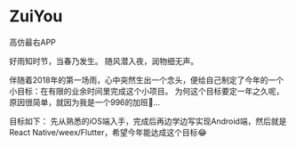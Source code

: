 # ZuiYou
高仿最右APP

好雨知时节，当春乃发生。
随风潜入夜，润物细无声。

伴随着2018年的第一场雨，心中突然生出一个念头，便给自己制定了今年的一个小目标：在有限的业余时间里完成这个小项目。
为何这个目标要定一年之久呢，原因很简单，就因为我是一个996的加班🐶...

目标如下：
先从熟悉的iOS端入手，完成后再边学边写实现Android端，然后就是React Native/weex/Flutter，希望今年能达成这个目标😂
